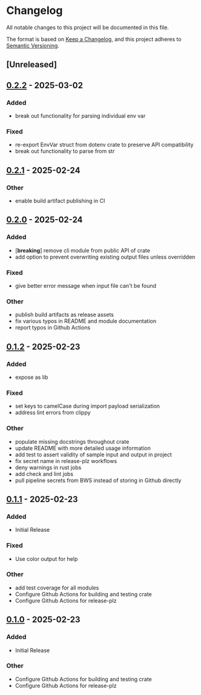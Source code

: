 # Changelog

All notable changes to this project will be documented in this file.

The format is based on [Keep a Changelog](https://keepachangelog.com/en/1.0.0/),
and this project adheres to [Semantic Versioning](https://semver.org/spec/v2.0.0.html).

## [Unreleased]

## [0.2.2](https://github.com/travipross/env2bws/compare/v0.2.1...v0.2.2) - 2025-03-02

### Added

- break out functionality for parsing individual env var

### Fixed

- re-export EnvVar struct from dotenv crate to preserve API compatibility
- break out functionality to parse from str

## [0.2.1](https://github.com/travipross/env2bws/compare/v0.2.0...v0.2.1) - 2025-02-24

### Other

- enable build artifact publishing in CI

## [0.2.0](https://github.com/travipross/env2bws/compare/v0.1.2...v0.2.0) - 2025-02-24

### Added

- [**breaking**] remove cli module from public API of crate
- add option to prevent overwriting existing output files unless overridden

### Fixed

- give better error message when input file can't be found

### Other

- publish build artifacts as release assets
- fix various typos in README and module documentation
- report typos in Github Actions

## [0.1.2](https://github.com/travipross/env2bws/compare/v0.1.1...v0.1.2) - 2025-02-23

### Added

- expose as lib

### Fixed

- set keys to camelCase during import payload serialization
- address lint errors from clippy

### Other

- populate missing docstrings throughout crate
- update README with more detailed usage information
- add test to assert validity of sample input and output in project
- fix secret name in release-plz workflows
- deny warnings in rust jobs
- add check and lint jobs
- pull pipeline secrets from BWS instead of storing in Github directly

## [0.1.1](https://github.com/travipross/env2bws/compare/v0.1.0...v0.1.1) - 2025-02-23

### Added

- Initial Release

### Fixed

- Use color output for help

### Other

- add test coverage for all modules
- Configure Github Actions for building and testing crate
- Configure Github Actions for release-plz

## [0.1.0](https://github.com/travipross/env2bws/releases/tag/v0.1.0) - 2025-02-23

### Added

- Initial Release

### Other

- Configure Github Actions for building and testing crate
- Configure Github Actions for release-plz
